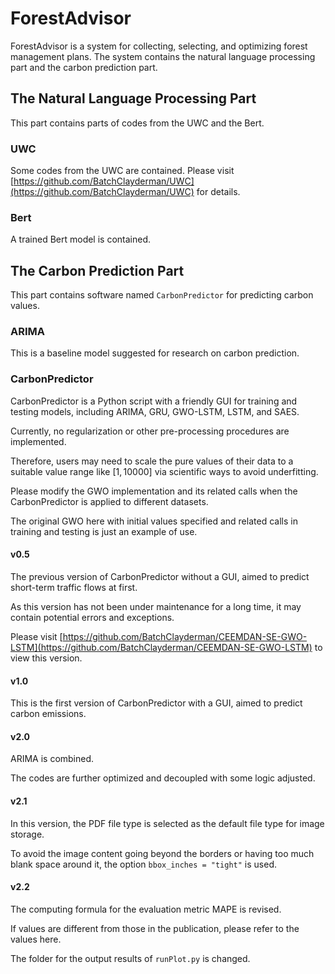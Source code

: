 # ForestAdvisor

ForestAdvisor is a system for collecting, selecting, and optimizing forest management plans. The system contains the natural language processing part and the carbon prediction part. 

## The Natural Language Processing Part

This part contains parts of codes from the UWC and the Bert. 

### UWC

Some codes from the UWC are contained. Please visit [https://github.com/BatchClayderman/UWC](https://github.com/BatchClayderman/UWC) for details. 

### Bert

A trained Bert model is contained. 

## The Carbon Prediction Part

This part contains software named ``CarbonPredictor`` for predicting carbon values. 

### ARIMA

This is a baseline model suggested for research on carbon prediction. 

### CarbonPredictor

CarbonPredictor is a Python script with a friendly GUI for training and testing models, including ARIMA, GRU, GWO-LSTM, LSTM, and SAES. 

Currently, no regularization or other pre-processing procedures are implemented. 

Therefore, users may need to scale the pure values of their data to a suitable value range like $[1, 10000]$ via scientific ways to avoid underfitting. 

Please modify the GWO implementation and its related calls when the CarbonPredictor is applied to different datasets. 

The original GWO here with initial values specified and related calls in training and testing is just an example of use. 

#### v0.5

The previous version of CarbonPredictor without a GUI, aimed to predict short-term traffic flows at first. 

As this version has not been under maintenance for a long time, it may contain potential errors and exceptions. 

Please visit [https://github.com/BatchClayderman/CEEMDAN-SE-GWO-LSTM](https://github.com/BatchClayderman/CEEMDAN-SE-GWO-LSTM) to view this version. 

#### v1.0

This is the first version of CarbonPredictor with a GUI, aimed to predict carbon emissions. 

#### v2.0

ARIMA is combined. 

The codes are further optimized and decoupled with some logic adjusted. 

#### v2.1

In this version, the PDF file type is selected as the default file type for image storage. 

To avoid the image content going beyond the borders or having too much blank space around it, the option ``bbox_inches = "tight"`` is used. 

#### v2.2

The computing formula for the evaluation metric MAPE is revised. 

If values are different from those in the publication, please refer to the values here. 

The folder for the output results of ``runPlot.py`` is changed. 
